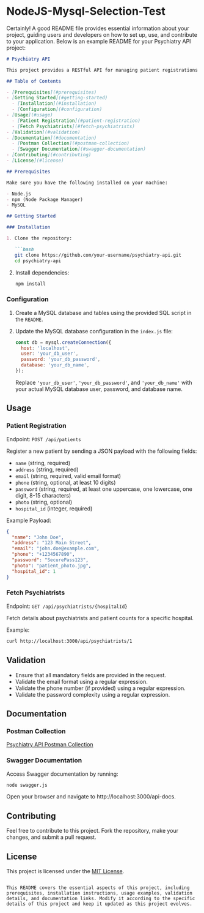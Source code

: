# NodeJS-Mysql-Selection-Test
Certainly! A good README file provides essential information about your project, guiding users and developers on how to set up, use, and contribute to your application. Below is an example README for your Psychiatry API project:

```markdown
# Psychiatry API

This project provides a RESTful API for managing patient registrations and fetching details about psychiatrists for different hospitals.

## Table of Contents

- [Prerequisites](#prerequisites)
- [Getting Started](#getting-started)
  - [Installation](#installation)
  - [Configuration](#configuration)
- [Usage](#usage)
  - [Patient Registration](#patient-registration)
  - [Fetch Psychiatrists](#fetch-psychiatrists)
- [Validation](#validation)
- [Documentation](#documentation)
  - [Postman Collection](#postman-collection)
  - [Swagger Documentation](#swagger-documentation)
- [Contributing](#contributing)
- [License](#license)

## Prerequisites

Make sure you have the following installed on your machine:

- Node.js
- npm (Node Package Manager)
- MySQL

## Getting Started

### Installation

1. Clone the repository:

   ```bash
   git clone https://github.com/your-username/psychiatry-api.git
   cd psychiatry-api
   ```

2. Install dependencies:

   ```bash
   npm install
   ```

### Configuration

1. Create a MySQL database and tables using the provided SQL script in the `README`.

2. Update the MySQL database configuration in the `index.js` file:

   ```javascript
   const db = mysql.createConnection({
     host: 'localhost',
     user: 'your_db_user',
     password: 'your_db_password',
     database: 'your_db_name',
   });
   ```

   Replace `'your_db_user'`, `'your_db_password'`, and `'your_db_name'` with your actual MySQL database user, password, and database name.

## Usage

### Patient Registration

Endpoint: `POST /api/patients`

Register a new patient by sending a JSON payload with the following fields:

- `name` (string, required)
- `address` (string, required)
- `email` (string, required, valid email format)
- `phone` (string, optional, at least 10 digits)
- `password` (string, required, at least one uppercase, one lowercase, one digit, 8-15 characters)
- `photo` (string, optional)
- `hospital_id` (integer, required)

Example Payload:

```json
{
  "name": "John Doe",
  "address": "123 Main Street",
  "email": "john.doe@example.com",
  "phone": "+1234567890",
  "password": "SecurePass123",
  "photo": "patient_photo.jpg",
  "hospital_id": 1
}
```

### Fetch Psychiatrists

Endpoint: `GET /api/psychiatrists/{hospitalId}`

Fetch details about psychiatrists and patient counts for a specific hospital.

Example:

```bash
curl http://localhost:3000/api/psychiatrists/1
```

## Validation

- Ensure that all mandatory fields are provided in the request.
- Validate the email format using a regular expression.
- Validate the phone number (if provided) using a regular expression.
- Validate the password complexity using a regular expression.

## Documentation

### Postman Collection

[Psychiatry API Postman Collection](link-to-postman-collection)

### Swagger Documentation

Access Swagger documentation by running:

```bash
node swagger.js
```

Open your browser and navigate to http://localhost:3000/api-docs.

## Contributing

Feel free to contribute to this project. Fork the repository, make your changes, and submit a pull request.

## License

This project is licensed under the [MIT License](LICENSE).
```

This README covers the essential aspects of this project, including prerequisites, installation instructions, usage examples, validation details, and documentation links. Modify it according to the specific details of this project and keep it updated as this project evolves.
